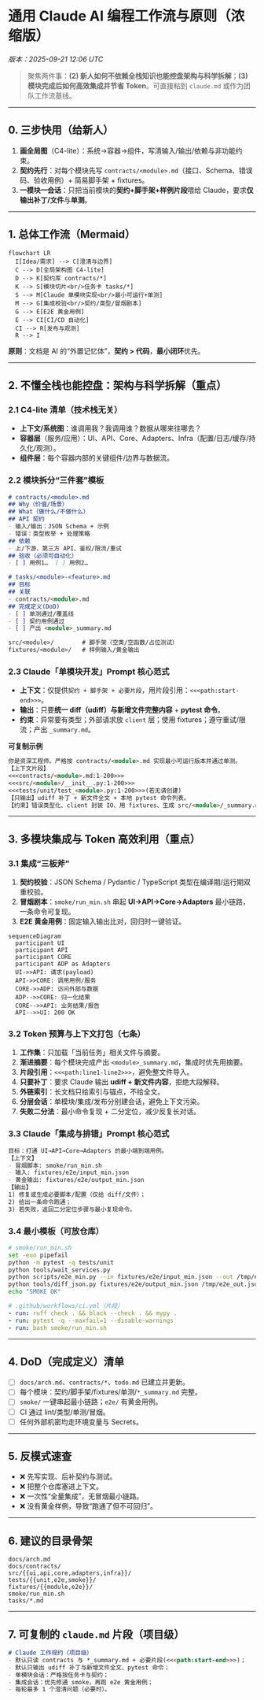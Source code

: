 
# 通用 Claude AI 编程工作流与原则（浓缩版）
*版本：2025-09-21 12:06 UTC*

> 聚焦两件事：**(2) 新人如何不依赖全栈知识也能控盘架构与科学拆解**；**(3) 模块完成后如何高效集成并节省 Token**。可直接粘到 `claude.md` 或作为团队工作流基线。

---

## 0. 三步快用（给新人）
1) **画全局图**（C4-lite）：系统→容器→组件，写清输入/输出/依赖与非功能约束。  
2) **契约先行**：对每个模块先写 `contracts/<module>.md`（接口、Schema、错误码、验收用例）+ 简易脚手架 + fixtures。  
3) **一模块一会话**：只把当前模块的**契约+脚手架+样例片段**喂给 Claude，要求**仅输出补丁/文件**与**单测**。

---

## 1. 总体工作流（Mermaid）
```mermaid
flowchart LR
  I[Idea/需求] --> C[澄清与边界]
  C --> D[全局架构图 C4-lite]
  D --> K[契约库 contracts/*]
  K --> S[模块切片<br/>任务卡 tasks/*]
  S --> M[Claude 单模块实现<br/>最小可运行+单测]
  M --> G[集成校验<br/>契约/类型/冒烟剧本]
  G --> E[E2E 黄金用例]
  E --> CI[CI/CD 自动化]
  CI --> R[发布与观测]
  R --> I
```
**原则**：文档是 AI 的“外置记忆体”，**契约 > 代码**，**最小闭环**优先。

---

## 2. 不懂全栈也能控盘：架构与科学拆解（重点）
### 2.1 C4-lite 清单（技术栈无关）
- **上下文/系统图**：谁调用我？我调用谁？数据从哪来往哪去？
- **容器层**（服务/应用）：UI、API、Core、Adapters、Infra（配置/日志/缓存/持久化/观测）。
- **组件层**：每个容器内部的关键组件/边界与数据流。

### 2.2 模块拆分“三件套”模板
```md
# contracts/<module>.md
## Why（价值/场景）
## What（做什么/不做什么）
## API 契约
- 输入/输出：JSON Schema + 示例
- 错误：类型枚举 + 处理策略
## 依赖
- 上/下游、第三方 API、鉴权/限流/重试
## 验收（必须可自动化）
- [ ] 用例1…  [ ] 用例2…
```

```md
# tasks/<module>-<feature>.md
## 目标
## 关联
- contracts/<module>.md
## 完成定义(DoD)
- [ ] 单测通过/覆盖线
- [ ] 契约用例通过
- [ ] 产出 <module>_summary.md
```

```txt
src/<module>/        # 脚手架（空类/空函数/占位测试）
fixtures/<module>/   # 样例输入/黄金输出
```

### 2.3 Claude「单模块开发」Prompt 核心范式
- **上下文**：仅提供`契约 + 脚手架 + 必要片段`，用片段引用：`<<<path:start-end>>>`。  
- **输出**：只要**统一 diff（udiff）**与**新增文件完整内容** + **pytest 命令**。  
- **约束**：异常要有类型；外部请求放 `client` 层；使用 fixtures；遵守重试/限流；产出 `_summary.md`。

**可复制示例**
```md
你是资深工程师。严格按 contracts/<module>.md 实现最小可运行版本并通过单测。
【上下文片段】
<<<contracts/<module>.md:1-200>>>
<<<src/<module>/__init__.py:1-200>>>
<<<tests/unit/test_<module>.py:1-200>>>(若无请创建)
【只输出】udiff 补丁 + 新文件全文 + 本地 pytest 命令列表。
【约束】错误类型化、client 封装 IO、用 fixtures、生成 src/<module>/_summary.md。
```

---

## 3. 多模块集成与 Token 高效利用（重点）
### 3.1 集成“三板斧”
1. **契约校验**：JSON Schema / Pydantic / TypeScript 类型在编译期/运行期双重校验。  
2. **冒烟剧本**：`smoke/run_min.sh` 串起 **UI→API→Core→Adapters** 最小链路，一条命令可复现。  
3. **E2E 黄金用例**：固定输入输出比对，回归时一键验证。

```mermaid
sequenceDiagram
  participant UI
  participant API
  participant CORE
  participant ADP as Adapters
  UI->>API: 请求(payload)
  API->>CORE: 调用用例/服务
  CORE->>ADP: 访问外部与数据
  ADP-->>CORE: 归一化结果
  CORE-->>API: 业务结果/报告
  API-->>UI: 200 OK
```

### 3.2 Token 预算与上下文打包（七条）
1. **工作集**：只加载「当前任务」相关文件与摘要。  
2. **渐进摘要**：每个模块完成产出 `<module>_summary.md`，集成时优先用摘要。  
3. **片段引用**：`<<<path:line1-line2>>>`，避免整文件导入。  
4. **只要补丁**：要求 Claude 输出 **udiff + 新文件内容**，拒绝大段解释。  
5. **外链索引**：长文档只给索引与锚点，不给全文。  
6. **分层会话**：单模块/集成/发布分别建会话，避免上下文污染。  
7. **失败二分法**：最小命令复现 + 二分定位，减少反复长对话。

### 3.3 Claude「集成与排错」Prompt 核心范式
```md
目标：打通 UI→API→Core→Adapters 的最小端到端用例。
【上下文】
- 冒烟脚本: smoke/run_min.sh
- 输入: fixtures/e2e/input_min.json
- 黄金输出: fixtures/e2e/output_min.json
【输出】
1) 修复或生成必要脚本/配置（仅给 diff/文件）；
2) 给出一条命令跑通；
3) 若失败，返回二分定位步骤与最小复现命令。
```

### 3.4 最小模板（可放仓库）
```bash
# smoke/run_min.sh
set -euo pipefail
python -m pytest -q tests/unit
python tools/wait_services.py
python scripts/e2e_min.py --in fixtures/e2e/input_min.json --out /tmp/e2e_out.json
python tools/diff_json.py fixtures/e2e/output_min.json /tmp/e2e_out.json
echo "SMOKE OK"
```

```yaml
# .github/workflows/ci.yml（片段）
- run: ruff check . && black --check . && mypy .
- run: pytest -q --maxfail=1 --disable-warnings
- run: bash smoke/run_min.sh
```

---

## 4. DoD（完成定义）清单
- [ ] `docs/arch.md`、`contracts/*`、`todo.md` 已建立并更新。  
- [ ] 每个模块：契约/脚手架/fixtures/单测/`*_summary.md` 完整。  
- [ ] `smoke/` 一键串起最小链路；`e2e/` 有黄金用例。  
- [ ] CI 通过 lint/类型/单测/冒烟。  
- [ ] 任何外部机密均走环境变量与 Secrets。

---

## 5. 反模式速查
- ❌ 先写实现、后补契约与测试。  
- ❌ 把整个仓库塞进上下文。  
- ❌ 一次性“全量集成”，无冒烟最小链路。  
- ❌ 没有黄金样例，导致“跑通了但不可回归”。

---

## 6. 建议的目录骨架
```
docs/arch.md
docs/contracts/
src/{{ui,api,core,adapters,infra}}/
tests/{{unit,e2e,smoke}}/
fixtures/{{module,e2e}}/
smoke/run_min.sh
tasks/*.md
```

---

## 7. 可复制的 `claude.md` 片段（项目级）
```md
# Claude 工作规约（项目级）
- 默认只读 contracts 与 *_summary.md + 必要片段(<<<path:start-end>>>)；
- 默认只输出 udiff 补丁与新增文件全文、pytest 命令；
- 单模块会话：严格按任务卡与契约；
- 集成会话：优先修通 smoke，再跑 e2e 黄金用例；
- 每轮最多 1 个澄清问题（必要时）。
```
